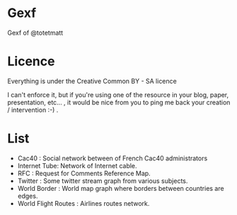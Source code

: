 # Gexf
Gexf of @totetmatt

# Licence
Everything is under the Creative Common BY - SA licence

I can't enforce it, but if you're using one of the resource in your blog, paper, presentation, etc... , it would be nice from you to ping me back your creation / intervention :-) .

# List
* Cac40 : Social network between of French Cac40 administrators
* Internet Tube: Network of Internet cable.
* RFC  : Request for Comments Reference Map.
* Twitter : Some twitter stream graph from various subjects.
* World Border  : World map graph where borders between countries are edges.
* World Flight Routes : Airlines routes network.
